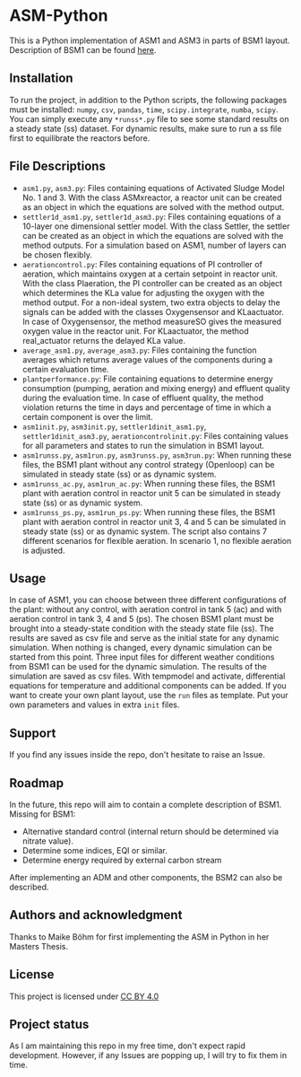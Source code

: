 # ASM-Python

This is a Python implementation of ASM1 and ASM3 in parts of BSM1 layout.
Description of BSM1 can be found [here](http://iwa-mia.org/wp-content/uploads/2018/01/BSM_TG_Tech_Report_no_1_BSM1_General_Description.pdf).


## Installation
To run the project, in addition to the Python scripts, the following packages must be installed: `numpy`, `csv`, `pandas`, `time`, `scipy.integrate`, `numba`, `scipy`.
You can simply execute any `*runss*.py` file to see some standard results on a steady state (ss) dataset.
For dynamic results, make sure to run a ss file first to equilibrate the reactors before.

## File Descriptions
- `asm1.py`, `asm3.py`: 
Files containing equations of Activated Sludge Model No. 1 and 3. With the class ASMxreactor, a reactor unit can be created as an object in which the equations are solved with the method output.
- `settler1d_asm1.py`, `settler1d_asm3.py`:
Files containing equations of a 10-layer one dimensional settler model. With the class Settler, the settler can be created as an object in which the equations are solved with the method outputs. For a simulation based on ASM1, number of layers can be chosen flexibly.
- `aerationcontrol.py`:
Files containing equations of PI controller of aeration, which maintains oxygen at a certain setpoint in reactor unit. With the class PIaeration, the PI controller can be created as an object which determines the KLa value for adjusting the oxygen with the method output. For a non-ideal system, two extra objects to delay the signals can be added with the classes Oxygensensor and KLaactuator. In case of Oxygensensor, the method measureSO gives the measured oxygen value in the reactor unit. For KLaactuator, the method real_actuator returns the delayed KLa value.
- `average_asm1.py`, `average_asm3.py`:
Files containing the function averages which returns average values of the components during a certain evaluation time.
- `plantperformance.py`:
File containing equations to determine energy consumption (pumping, aeration and mixing energy) and effluent quality during the evaluation time. In case of effluent quality, the method violation returns the time in days and percentage of time in which a certain component is over the limit.
- `asm1init.py`, `asm3init.py`, `settler1dinit_asm1.py`, `settler1dinit_asm3.py`, `aerationcontrolinit.py`: 
Files containing values for all parameters and states to run the simulation in BSM1 layout.
- `asm1runss.py`, `asm1run.py`, `asm3runss.py`, `asm3run.py`:
When running these files, the BSM1 plant without any control strategy (Openloop) can be simulated in steady state (ss) or as dynamic system.
- `asm1runss_ac.py`, `asm1run_ac.py`:
When running these files, the BSM1 plant with aeration control in reactor unit 5 can be simulated in steady state (ss) or as dynamic system.
- `asm1runss_ps.py`, `asm1run_ps.py`:
When running these files, the BSM1 plant with aeration control in reactor unit 3, 4 and 5 can be simulated in steady state (ss) or as dynamic system. The script also contains 7 different scenarios for flexible aeration. In scenario 1, no flexible aeration is adjusted.

## Usage
In case of ASM1, you can choose between three different configurations of the plant: without any control, with aeration control in tank 5 (ac) and with aeration control in tank 3, 4 and 5 (ps). The chosen BSM1 plant must be brought into a steady-state condition with the steady state file (ss). The results are saved as csv file and serve as the initial state for any dynamic simulation. When nothing is changed, every dynamic simulation can be started from this point. Three input files for different weather conditions from BSM1 can be used for the dynamic simulation. The results of the simulation are saved as csv files. 
With tempmodel and activate, differential equations for temperature and additional components can be added. 
If you want to create your own plant layout, use the `run` files as template. Put your own parameters and values in extra `init` files. 

## Support
If you find any issues inside the repo, don't hesitate to raise an Issue.

## Roadmap
In the future, this repo will aim to contain a complete description of BSM1.
Missing for BSM1:
- Alternative standard control (internal return should be determined via nitrate value).
- Determine some indices, EQI or similar.
- Determine energy required by external carbon stream

After implementing an ADM and other components, the BSM2 can also be described.


## Authors and acknowledgment
Thanks to Maike Böhm for first implementing the ASM in Python in her Masters Thesis.

## License
This project is licensed under [CC BY 4.0](https://creativecommons.org/licenses/by/4.0/)

## Project status
As I am maintaining this repo in my free time, don't expect rapid development. However, if any Issues are popping up, I will try to fix them in time.
